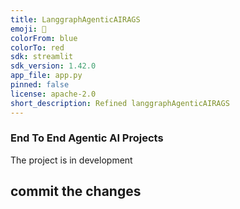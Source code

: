 ```yaml
---
title: LanggraphAgenticAIRAGS
emoji: 🐨
colorFrom: blue
colorTo: red
sdk: streamlit
sdk_version: 1.42.0
app_file: app.py
pinned: false
license: apache-2.0
short_description: Refined langgraphAgenticAIRAGS
---
```


### End To End Agentic AI Projects

The project is in development
## commit the changes

